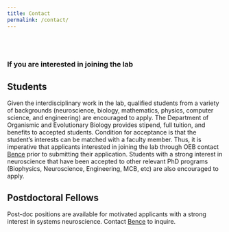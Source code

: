 ```yaml
---
title: Contact
permalink: /contact/
---
```

<br/><br/>
### **If you are interested in joining the lab**

## Students
Given the interdisciplinary work in the lab, qualified students from a variety of backgrounds (neuroscience, biology, mathematics, physics, computer science, and engineering) are encouraged to apply. The Department of Organismic and Evolutionary Biology provides stipend, full tuition, and benefits to accepted students. Condition for acceptance is that the student’s interests can be matched with a faculty member. Thus, it is imperative that applicants interested in joining the lab through OEB contact [Bence](olveczky@fas.harvard.edu) prior to submitting their application. Students with a strong interest in neuroscience that have been accepted to other relevant PhD programs (Biophysics, Neuroscience, Engineering, MCB, etc) are also encouraged to apply.

## Postdoctoral Fellows
Post-doc positions are available for motivated applicants with a strong interest in systems neuroscience. Contact [Bence](olveczky@fas.harvard.edu) to inquire.
